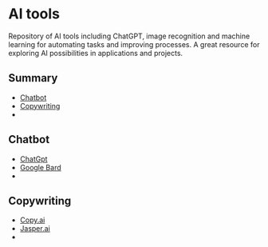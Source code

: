 # AI tools

Repository of AI tools including ChatGPT, image recognition and machine learning for automating tasks and improving processes. A great resource for exploring AI possibilities in applications and projects.

## Summary

- [Chatbot](category)
- [Copywriting](copywriting)
- []()

## Chatbot

- [ChatGpt](https://chat.openai.com/chat)
- [Google Bard](https://bard.google.com/)
- []()

## Copywriting

- [Copy.ai](https://www.copy.ai/)
- [Jasper.ai](https://www.jasper.ai/)
- []()
